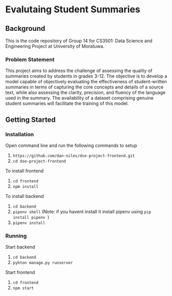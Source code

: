 # Evalutaing Student Summaries

## Background

This is the code repository of Group 14 for CS3501: Data Science and Engineering Project at University of Moratuwa.

### Problem Statement

This project aims to address the challenge of assessing the quality of summaries created by students in grades 3-12. The objective is to develop a model capable of objectively evaluating the effectiveness of student-written summaries in terms of capturing the core concepts and details of a source text, while also assessing the clarity, precision, and fluency of the language used in the summary. The availability of a dataset comprising genuine student summaries will facilitate the training of this model.

## Getting Started

### Installation

Open command line and run the following commands to setup

1. `https://github.com/dan-niles/dse-project-frontend.git`
2. `cd dse-project-frontend`

To install frontend

1. `cd frontend`
2. `npm install`

To install backend

1. `cd backend`
2. `pipenv shell` (Note: if you havent install it install pipenv using `pip install pipenv `)
3. `pipenv install`

### Running

Start backend

1. `cd backend`
2. `pyhton manage.py runserver`

Start frontend

1. `cd frontend`
2. `npm start`
